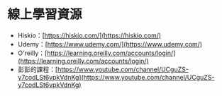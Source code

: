 # 線上學習資源

- Hiskio：[https://hiskio.com/](https://hiskio.com/)
- Udemy：[https://www.udemy.com/](https://www.udemy.com/)
- O'reilly：[https://learning.oreilly.com/accounts/login/](https://learning.oreilly.com/accounts/login/)
- 彭彭的課程：[https://www.youtube.com/channel/UCguZS-y7codLSt6vpkVdnKg](https://www.youtube.com/channel/UCguZS-y7codLSt6vpkVdnKg)